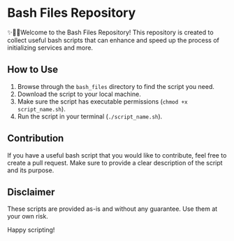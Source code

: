 # Bash Files Repository

✨🫰😍Welcome to the Bash Files Repository! This repository is created to collect useful bash scripts that can enhance and speed up the process of initializing services and more.

## How to Use
1. Browse through the `bash_files` directory to find the script you need.
2. Download the script to your local machine.
3. Make sure the script has executable permissions (`chmod +x script_name.sh`).
4. Run the script in your terminal (`./script_name.sh`).

## Contribution
If you have a useful bash script that you would like to contribute, feel free to create a pull request. Make sure to provide a clear description of the script and its purpose.

## Disclaimer
These scripts are provided as-is and without any guarantee. Use them at your own risk.

Happy scripting!